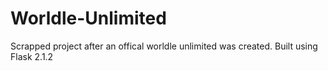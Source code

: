 # Worldle-Unlimited
Scrapped project after an offical worldle unlimited was created.
Built using Flask 2.1.2
